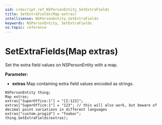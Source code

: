 ```yaml
---
uid: crmscript_ref_NSPersonEntity_SetExtraFields
title: SetExtraFields(Map extras)
intellisense: NSPersonEntity.SetExtraFields
keywords: NSPersonEntity, SetExtraFields
so.topic: reference
---
```


# SetExtraFields(Map extras)

Set the extra field values on NSPersonEntity with a map.

**Parameter:** 
* **extras** Map containing extra field values encoded as strings.

```crmscript
NSPersonEntity thing;
Map extras;
extras["SuperOffice:1"] = "[I:123]";
extras["SuperOffice:1"] = "123"; // this will also work, but beware of decimal point variations in different languages
extras["custom.progid"] = "foobar";
thing.SetExtraFields(extras);
```

